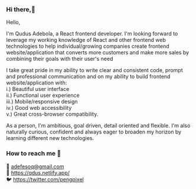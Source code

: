 ### Hi there,👋
Hello,<br/>

I'm Qudus Adebola, a React frontend developer. I'm looking forward to leverage my working knowledge of React and other frontend web technologies to help individual/growing companies create frontend website/application that converts more customers and make more sales by combining their goals with their user's need<br/>

I take great pride in my ability to write clear and consistent code, prompt and professional communication and on my ability to build frontend website/application with: <br />
i.) Beautiful user interface<br/>
ii.) Functional user experience<br/>
iii.) Mobile/responsive design<br/>
iv.) Good web accessibility<br/>
v.) Great cross-browser compatibility.<br/>

As a person, I'm ambitious, goal driven, detail oriented and flexible. I'm also naturally curious, confident and always eager to broaden my horizon by learning different new technologies.
<br/>
### How to reach me 👀
 📧  adefesoq@gmail.com
<br/>
 🔗  https://qdus.netlify.app/
<br/>
 🐦  https://twitter.com/pengpixel<br/><br/>


